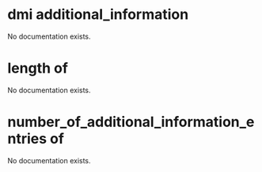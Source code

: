 # dmi additional_information

No documentation exists.

# length of <dmi additional_information>

No documentation exists.

# number_of_additional_information_entries of <dmi additional_information>

No documentation exists.
